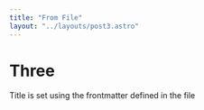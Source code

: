 ```yaml
---
title: "From File"
layout: "../layouts/post3.astro"
---
```


# Three


Title is set using the frontmatter defined in the file
